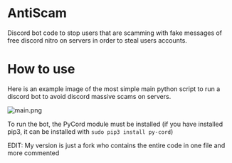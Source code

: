 # AntiScam
Discord bot code to stop users that are scamming with fake messages of free discord nitro on servers in order to steal users accounts.

# How to use
Here is an example image of the most simple main python script to run a discord bot to avoid discord massive scams on servers.

![main.png](img/main.png)

To run the bot, the PyCord module must be installed (if you have installed pip3, it can be installed with `sudo pip3 install py-cord`)

EDIT: My version is just a fork who contains the entire code in one file and more commented
